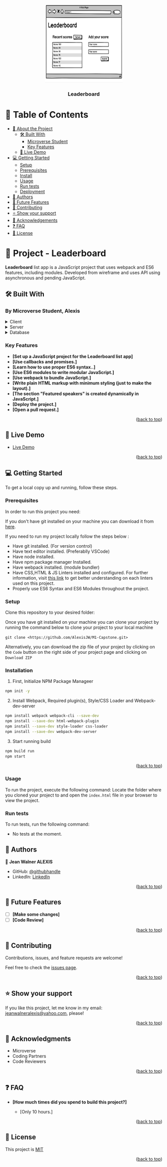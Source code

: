 <a name="readme-top"></a>

<div align="center">

  <img src="leaderboard.JPG" alt="logo" width="250"  height="250" />
  <br/>

  <h3><b> Leaderboard </b></h3>

</div>

<!-- TABLE OF CONTENTS -->

# 📗 Table of Contents

- [📖 About the Project](#about-project)
  - [🛠 Built With](#built-with)
    - [Microverse Student](#tech-stack)
    - [Key Features](#key-features)
  - [🚀 Live Demo](#live-demo)
- [💻 Getting Started](#getting-started)
  - [Setup](#setup)
  - [Prerequisites](#prerequisites)
  - [Install](#install)
  - [Usage](#usage)
  - [Run tests](#run-tests)
  - [Deployment](#triangular_flag_on_post-deployment)
- [👥 Authors](#authors)
- [🔭 Future Features](#future-features)
- [🤝 Contributing](#contributing)
- [⭐️ Show your support](#support)
- [🙏 Acknowledgements](#acknowledgements)
- [❓ FAQ](#faq)
- [📝 License](#license)

<!-- PROJECT DESCRIPTION -->

# 📖 Project - Leaderboard
**Leaderboard** list app is a JavaScript project that uses webpack and ES6 features, including modules.
  Developed from wireframe and uses API using asynchronous and pending JavaScript.

## 🛠 Built With <a name="built-with"></a>

### By Microverse Student, Alexis <a name="tech-stack"></a>

<details>
  <summary> Client </summary>
  <ul>
    <li><a href="https://developer.mozilla.org/en/docs/Web/HTML"> HTML </a></li>
    <li><a href="https://developer.mozilla.org/en/docs/Web/CSS"> CSS </a></li>
    <li><a href="https://developer.mozilla.org/en/docs/Web/javascript"> JavaScript </a></li>
    <li><a href="https://webpack.js.org/guides/getting-started/"> Webpack </a></li>
    <li><a href="https://github.com/microverseinc/linters-config"> linters </a></li>
    <li><a href="https://visualstudio.microsoft.com/vs/"> Visual Studio </a></li>
  </ul>
</details>

<details>
  <summary> Server </summary>
  <ul>
    <li><a href="#"> webpack-dev-middleware </a></li>
  </ul>
</details>

<details>
<summary> Database </summary>
  <ul>
    <li><a href="#"> Comming soon </a></li>
  </ul>
</details>

>

<!-- Features -->

### Key Features <a name="key-features"></a>

- **[Set up a JavaScript project for the Leaderboard list app]**
- **[Use callbacks and promises.]**
- **[Learn how to use proper ES6 syntax..]**
- **[Use ES6 modules to write modular JavaScript.]**
- **[Use webpack to bundle JavaScript.]**
- **[Write plain HTML markup with minimum styling (just to make the layout).]**
- **[The section "Featured speakers" is created dynamically in JavaScript.]**
- **[Deploy the project.]**
- **[Open a pull request.]**

<p align="right">(<a href="#readme-top">back to top</a>)</p>

<!-- LIVE DEMO -->

## 🚀 Live Demo <a name="live-demo"></a>

- [Live Demo](https://alexisjw.github.io/leadearbord/dist/)

<p align="right">(<a href="#readme-top">back to top</a>)</p>

<!-- GETTING STARTED -->

## 💻 Getting Started <a name="getting-started"></a>

To get a local copy up and running, follow these steps.

### Prerequisites

In order to run this project you need:

If you don't have git installed on your machine you can download it from [here](https://git-scm.com/downloads).

If you need to run my project locally follow the steps below :
* Have git installed. (For version control)
* Have text editor installed. (Preferablly VSCode)
* Have node installed.
* Have npm package manager Installed.
* Have webpack installed. (module bundler)
* Have CSS,HTML & JS Linters installed and configured. For further information, visit [this link](https://github.com/microverseinc/linters-config/blob/master/README.md) to get better understanding on each linters used on this project.
* Properly use ES6 Syntax and ES6 Modules throughout the project.

### Setup

Clone this repository to your desired folder:

Once you have git installed on your machine you can clone your project by running the command below to clone your project to your local machine


`git clone <https://github.com/AlexisJW/M1-Capstone.git>`

Alternatively, you can download the zip file of your project by clicking on the `Code` button on the right side of your project page and clicking on `Download ZIP`

### Installation
1. First, Initialize NPM Package Manageer
```sh
npm init -y
```
2. Install Webpack, Required plugin(s), Style/CSS Loader and Webpack-dev-server
```sh
npm install webpack webpack-cli --save-dev
npm install --save-dev html-webpack-plugin
npm install --save-dev style-loader css-loader
npm install --save-dev webpack-dev-server
```
3. Start running build
```sh
npm build run
npm start
```

<p align="right">(<a href="#top">back to top</a>)</p>

### Usage

To run the project, execute the following command:
Locate the folder where you cloned your project to and open the `index.html` file in your browser to view the project.

### Run tests

To run tests, run the following command:

- No tests at the moment.

<!-- AUTHORS -->

## 👥 Authors <a name="authors"></a>

👤 **Jean Walner ALEXIS**

- GitHub: [@githubhandle](https://github.com/AlexisJW)
- LinkedIn: [LinkedIn](https://www.linkedin.com/in/jean-walner-alexis-b05539175/)

<p align="right">(<a href="#readme-top">back to top</a>)</p>

<!-- FUTURE FEATURES -->

## 🔭 Future Features <a name="future-features"></a>

- [ ] **[Make some changes]**
- [ ] **[Code Review]**

<p align="right">(<a href="#readme-top">back to top</a>)</p>

<!-- CONTRIBUTING -->

## 🤝 Contributing <a name="contributing"></a>

Contributions, issues, and feature requests are welcome!

Feel free to check the [issues page](../../issues/).

<p align="right">(<a href="#readme-top">back to top</a>)</p>

<!-- SUPPORT -->

## ⭐️ Show your support <a name="support"></a>

If you like this project, let me know in my email: jeanwalneralexis@yahoo.com, please!

<p align="right">(<a href="#readme-top">back to top</a>)</p>

<!-- ACKNOWLEDGEMENTS -->

## 🙏 Acknowledgments <a name="acknowledgements"></a>

- Microverse 
- Coding Partners
- Code Reviewers

<p align="right">(<a href="#readme-top">back to top</a>)</p>

<!-- FAQ (optional) -->

## ❓ FAQ <a name="faq"></a>

- **[How much times did you spend to build this project?]**

  - [Only 10 hours.]

<p align="right">(<a href="#readme-top">back to top</a>)</p>

<!-- LICENSE -->

## 📝 License <a name="license"></a>

This project is <a href="https://github.com/AlexisJW/leadearbord/blob/final-touches/LICENSE">MIT</a>

<p align="right">(<a href="#readme-top">back to top</a>)</p>
